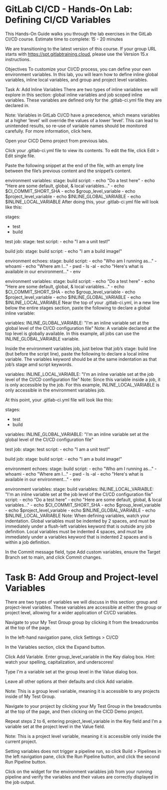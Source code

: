 # GitLab CI/CD - Hands-On Lab: Defining CI/CD Variables
This Hands-On Guide walks you through the lab exercises in the GitLab CI/CD course.
Estimate time to complete: 15 - 20 minutes

We are transitioning to the latest version of this course. If your group URL starts with https://spt.gitlabtraining.cloud, please use the Version 15.x instructions.

Objectives
To customize your CI/CD process, you can define your own environment variables. In this lab, you will learn how to define inline global variables, inline local variables, and group and project level variables.

Task A: Add Inline Variables
There are two types of inline variables we will explore in this section: global inline variables and job scoped inline variables. These variables are defined only for the .gitlab-ci.yml file they are declared in.

Note: Variables in GitLab CI/CD have a precedence, which means variables at a higher ’level’ will override the values of a lower ’level’. This can lead to unintended results, so re-use of variable names should be monitored carefully. For more information, click here.

Open your CICD Demo project from previous labs.

Click your .gitlab-ci.yml file to view its contents. To edit the file, click Edit > Edit single file.

Paste the following snippet at the end of the file, with an empty line between the file’s previous content and the snippet’s content.

environment variables:
  stage: build
  script:
    - echo "Do a test here"
    - echo "Here are some default, global, & local variables..."
    - echo $CI_COMMIT_SHORT_SHA
    - echo $group_level_variable
    - echo $project_level_variable
    - echo $INLINE_GLOBAL_VARIABLE
    - echo $INLINE_LOCAL_VARIABLE
After doing this, your .gitlab-ci.yml file will look like this:

stages:
  - test
  - build

test job:
  stage: test
  script:
    - echo "I am a unit test!"

build job:
  stage: build
  script:
    - echo "I am a build image!"

environment echoes:
  stage: build
  script:
    - echo "Who am I running as..."
    - whoami
    - echo "Where am I..."
    - pwd
    - ls -al
    - echo "Here's what is available in our environment..."
    - env

environment variables:
  stage: build
  script:
    - echo "Do a test here"
    - echo "Here are some default, global, & local variables..."
    - echo $CI_COMMIT_SHORT_SHA
    - echo $group_level_variable
    - echo $project_level_variable
    - echo $INLINE_GLOBAL_VARIABLE
    - echo $INLINE_LOCAL_VARIABLE
Near the top of your .gitlab-ci.yml, in a new line below the entire stages section, paste the following to declare a global inline variable:

variables:
  INLINE_GLOBAL_VARIABLE: "I'm an inline variable set at the global level of the CI/CD configuration file"
Note: A variable declared at the top level is globally available. In this example, all jobs can use the INLINE_GLOBAL_VARIABLE variable.

Inside the environment variables job, just below that job’s stage: build line (but before the script line), paste the following to declare a local inline variable. The variables keyword should be at the same indentation as that job’s stage amd script keywords.

variables:
  INLINE_LOCAL_VARIABLE: "I'm an inline variable set at the job level of the CI/CD configuration file"
Note: Since this variable inside a job, it is only accessible by the job. For this example, INLINE_LOCAL_VARIABLE is only accessible in the environment variables job.

At this point, your .gitlab-ci.yml file will look like this:

stages:
  - test
  - build

variables:
  INLINE_GLOBAL_VARIABLE: "I'm an inline variable set at the global level of the CI/CD configuration file"

test job:
  stage: test
  script:
    - echo "I am a unit test!"

build job:
  stage: build
  script:
    - echo "I am a build image!"

environment echoes:
  stage: build
  script:
    - echo "Who am I running as..."
    - whoami
    - echo "Where am I..."
    - pwd
    - ls -al
    - echo "Here's what is available in our environment..."
    - env

environment variables:
  stage: build
  variables:
    INLINE_LOCAL_VARIABLE: "I'm an inline variable set at the job level of the CI/CD configuration file"
  script:
    - echo "Do a test here"
    - echo "Here are some default, global, & local variables..."
    - echo $CI_COMMIT_SHORT_SHA
    - echo $group_level_variable
    - echo $project_level_variable
    - echo $INLINE_GLOBAL_VARIABLE
    - echo $INLINE_LOCAL_VARIABLE
Note: When defining variables, watch your indentation. Global variables must be indented by 2 spaces, and must be immediately under a flush-left variables keyword that is outside any job definition. Local variables must be indented 4 spaces, and must be immediately under a variables keyword that is indented 2 spaces and is within a job definition.

In the Commit message field, type Add custom variables, ensure the Target Branch set to main, and click Commit changes.



# Task B: Add Group and Project-level Variables
There are two types of variables we will discuss in this section: group and project-level variables. These variables are accessible at either the group or project level, allowing for a wider application of CI/CD variables.

Navigate to your My Test Group group by clicking it from the breadcrumbs at the top of the page.

In the left-hand navigation pane, click Settings > CI/CD

In the Variables section, click the Expand button.

Click Add Variable. Enter group_level_variable in the Key dialog box. Hint: watch your spelling, capitalization, and underscores!

Type I'm a variable set at the group level in the Value dialog box.

Leave all other options at their defaults and click Add variable.

Note: This is a group level variable, meaning it is accessible to any projects inside of My Test Group.

Navigate to your project by clicking your My Test Group in the breadcrumbs at the top of the page, and then clicking on the CICD Demo project.

Repeat steps 2 to 6, entering project_level_variable in the Key field and I'm a variable set at the project level in the Value field.

Note: This is a project level variable, meaning it is accessible only inside the current project.

Setting variables does not trigger a pipeline run, so click Build > Pipelines in the left navigation pane, click the Run Pipeline button, and click the second Run Pipeline button.

Click on the widget for the environment variables job from your running pipeline and verify the variables and their values are correctly displayed in the job output.

